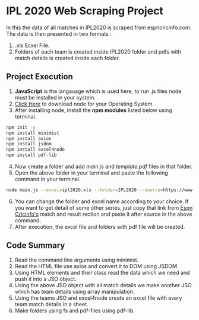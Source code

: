 # IPL 2020 Web Scraping Project

In this the data of all matches in IPL2020 is scraped from espncricinfo.com. The data is then presented in two formats :

1. .xls Ecxel File. 
2. Folders of each team is created inside IPL2020 folder and pdfs with match details is created inside each folder. 

## Project Execution

1. **JavaScript** is the langauage which is used here, to run .js files node must be installed in your system.
2. [Click Here](https://nodejs.org/en/download/) to download node for your Operating System.   
3. After installing node, install the **npm modules** listed below using terminal.

```bash
npm init -y
npm install minimist
npm install axios
npm install jsdom
npm install excel4node
npm install pdf-lib
```
4. Now create a folder and add *main.js* and *template.pdf* files in that folder.
5. Open the above folder in your terminal and paste the following command in your terminal.
```bash
node main.js --excel=ipl2020.xls --folder=IPL2020 --source=https://www.espncricinfo.com/series/ipl-2020-21-1210595/match-results
``` 
6. You can change the folder and excel name according to your choice. If you want to get detail of some other series, just copy that link from [Espn Cricinfo's](https://www.espncricinfo.com/) match and result rection and paste it after source in the above command.
7. After execution, the excel file and folders with pdf file will be created.

## Code Summary
1. Read the command line arguments using minimist.
2. Read the HTML file use axios and convert it to DOM using JSDOM.
3. Using HTML elements and their class read the data which we need and push it into a JSO object.
4. Using the above JSO object with all match details we make another JSO which has team details using array manipulation.
5. Using the teams JSO and excel4node create an excel file with every team match details in a sheet.
6. Make folders using fs and pdf-files using pdf-lib.
